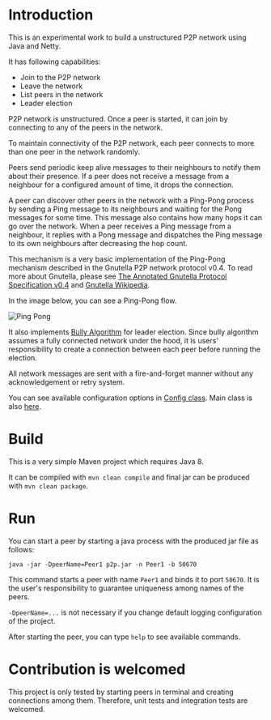 Introduction
================

This is an experimental work to build a unstructured P2P network using Java and Netty. 

It has following capabilities:

- Join to the P2P network
- Leave the network
- List peers in the network
- Leader election

P2P network is unstructured. Once a peer is started, it can join by connecting to any of the peers in the network. 
 
To maintain connectivity of the P2P network, each peer connects to more than one peer in the network randomly. 

Peers send periodic keep alive messages to their neighbours to notify them about their presence. If a peer does not receive a message from a neighbour for a configured amount of time, it drops the connection.
 
A peer can discover other peers in the network with a Ping-Pong process by sending a Ping message to its neighbours and waiting for the Pong messages for some time. This message also contains how many hops it can go over the network. When a peer receives a Ping message from a neighbour, it replies with a Pong message and dispatches the Ping message to its own neighbours after decreasing the hop count.
  
This mechanism is a very basic implementation of the Ping-Pong mechanism described in the Gnutella P2P network protocol v0.4. To read more about Gnutella, please see [The Annotated Gnutella Protocol Specification v0.4](http://rfc-gnutella.sourceforge.net/developer/stable/)  and [Gnutella Wikipedia](https://en.wikipedia.org/wiki/Gnutella). 
 
In the image below, you can see a Ping-Pong flow. 
 
![Ping Pong](http://rfc-gnutella.sourceforge.net/developer/stable/GnutellaProtocol-v0.4-r1.6_files/gnutella-ping-pong-routing.gif)


It also implements [Bully Algorithm](https://en.wikipedia.org/wiki/Bully_algorithm) for leader election. Since bully algorithm assumes a fully connected network under the hood, it is users' responsibility to create a connection between each peer before running the election. 

All network messages are sent with a fire-and-forget manner without any acknowledgement or retry system.

You can see available configuration options in [Config class](https://github.com/metanet/p2p/blob/master/src/main/java/com/basrikahveci/p2p/peer/Config.java). Main class is also [here](https://github.com/metanet/p2p/blob/master/src/main/java/com/basrikahveci/p2p/Main.java).


Build
================

This is a very simple Maven project which requires Java 8. 
 
It can be compiled with `mvn clean compile` and final jar can be produced with `mvn clean package`.


 
Run
================
  
You can start a peer by starting a java process with the produced jar file as follows:
  
`java -jar -DpeerName=Peer1 p2p.jar -n Peer1 -b 50670` 

This command starts a peer with name `Peer1` and binds it to port `50670`. It is the user's responsibility to guarantee uniqueness among names of the peers. 

`-DpeerName=...` is not necessary if you change default logging configuration of the project.
 
 After starting the peer, you can type `help` to see available commands.
 
 
 
 
Contribution is welcomed
================
This project is only tested by starting peers in terminal and creating connections among them. Therefore, unit tests and integration tests are welcomed.



